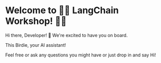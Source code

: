 # Welcome to 🦜️🔗 LangChain Workshop! 🚀🤖

Hi there, Developer! 👋 We're excited to have you on board. 

This Birdie, your AI assistant!

Feel free or ask any questions you might have or just drop in and say Hi!
